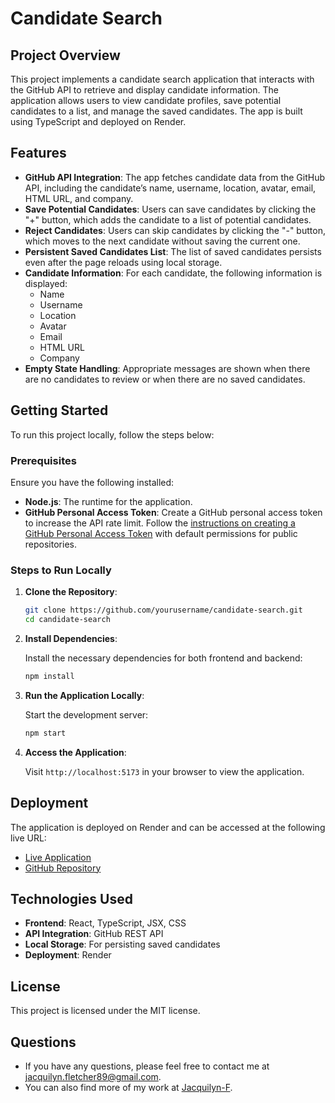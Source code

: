 # Candidate Search

## Project Overview

This project implements a candidate search application that interacts with the GitHub API to retrieve and display candidate information. The application allows users to view candidate profiles, save potential candidates to a list, and manage the saved candidates. The app is built using TypeScript and deployed on Render.

## Features

- **GitHub API Integration**: The app fetches candidate data from the GitHub API, including the candidate’s name, username, location, avatar, email, HTML URL, and company.
- **Save Potential Candidates**: Users can save candidates by clicking the "+" button, which adds the candidate to a list of potential candidates.
- **Reject Candidates**: Users can skip candidates by clicking the "-" button, which moves to the next candidate without saving the current one.
- **Persistent Saved Candidates List**: The list of saved candidates persists even after the page reloads using local storage.
- **Candidate Information**: For each candidate, the following information is displayed:
  - Name
  - Username
  - Location
  - Avatar
  - Email
  - HTML URL
  - Company
- **Empty State Handling**: Appropriate messages are shown when there are no candidates to review or when there are no saved candidates.

## Getting Started

To run this project locally, follow the steps below:

### Prerequisites

Ensure you have the following installed:

- **Node.js**: The runtime for the application.
- **GitHub Personal Access Token**: Create a GitHub personal access token to increase the API rate limit. Follow the [instructions on creating a GitHub Personal Access Token](https://docs.github.com/en/github/authenticating-to-github/creating-a-personal-access-token) with default permissions for public repositories.

### Steps to Run Locally

1. **Clone the Repository**:

    ```bash
    git clone https://github.com/yourusername/candidate-search.git
    cd candidate-search
    ```
2. **Install Dependencies**:

    Install the necessary dependencies for both frontend and backend:

    ```bash
    npm install
    ```

3. **Run the Application Locally**:

    Start the development server:

    ```bash
    npm start

    ```

4. **Access the Application**:

    Visit `http://localhost:5173` in your browser to view the application.

## Deployment

The application is deployed on Render and can be accessed at the following live URL:

- [Live Application](https://candidate-search-f3tb.onrender.com)  
- [GitHub Repository](https://github.com/Jacquilyn-F/candidate_search)

## Technologies Used

- **Frontend**: React, TypeScript, JSX, CSS
- **API Integration**: GitHub REST API
- **Local Storage**: For persisting saved candidates
- **Deployment**: Render

## License

This project is licensed under the MIT license.

## Questions

- If you have any questions, please feel free to contact me at [jacquilyn.fletcher89@gmail.com](mailto:jacquilyn.fletcher89@gmail.com).
- You can also find more of my work at [Jacquilyn-F](https://github.com/Jacquilyn-F).
